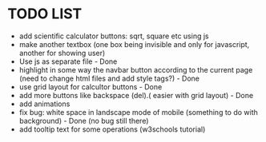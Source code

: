 # TODO LIST


* add scientific calculator buttons: sqrt, square etc using js
* make another textbox (one box being invisible and only for javascript, another for showing user)
* Use js as separate file - Done
* highlight in some way the navbar button according to the current page (need to change html files and add style tags?) - Done
* use grid layout for calcultor buttons - Done
* add more buttons like backspace (del).( easier with grid layout) - Done
* add animations
* fix bug: white space in landscape mode of mobile (something to do with background) - Done (no bug still there)
* add tooltip text for some operations (w3schools tutorial)
